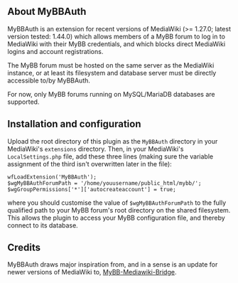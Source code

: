 ## About MyBBAuth

MyBBAuth is an extension for recent versions of MediaWiki (>= 1.27.0; latest version tested: 1.44.0) which allows members of a MyBB forum to log in to MediaWiki with their MyBB credentials, and which blocks direct MediaWiki logins and account registrations.

The MyBB forum must be hosted on the same server as the MediaWiki instance, or at least its filesystem and database server must be directly accessible to/by MyBBAuth.

For now, only MyBB forums running on MySQL/MariaDB databases are supported.

## Installation and configuration

Upload the root directory of this plugin as the `MyBBAuth` directory in your MediaWiki's `extensions` directory. Then, in your MediaWiki's `LocalSettings.php` file, add these three lines (making sure the variable assignment of the third isn't overwritten later in the file):

```
wfLoadExtension('MyBBAuth');
$wgMyBBAuthForumPath = '/home/youusername/public_html/mybb/';
$wgGroupPermissions['*']['autocreateaccount'] = true;
```

where you should customise the value of `$wgMyBBAuthForumPath` to the fully qualified path to your MyBB forum's root directory on the shared filesystem. This allows the plugin to access your MyBB configuration file, and thereby connect to its database.

## Credits

MyBBAuth draws major inspiration from, and in a sense is an update for newer versions of MediaWiki to, [MyBB-Mediawiki-Bridge](https://github.com/Modding/MyBB-Mediawiki-Bridge).